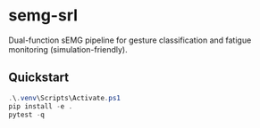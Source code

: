 # semg-srl
Dual-function sEMG pipeline for gesture classification and fatigue monitoring (simulation-friendly).

## Quickstart
```powershell
.\.venv\Scripts\Activate.ps1
pip install -e .
pytest -q
